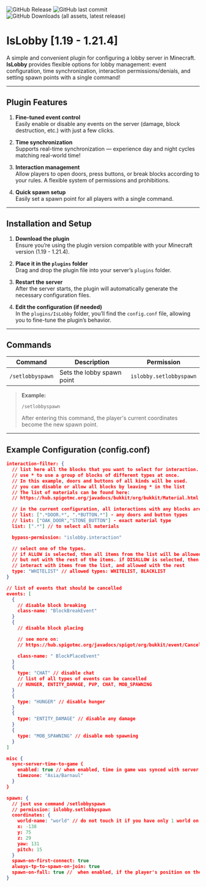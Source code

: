 ![GitHub Release](https://img.shields.io/github/v/release/tofadev/isLobby) ![GitHub last commit](https://img.shields.io/github/last-commit/tofadev/isLobby) ![GitHub Downloads (all assets, latest release)](https://img.shields.io/github/downloads/tofadev/isLobby/latest/total)


# IsLobby [1.19 - 1.21.4] 

A simple and convenient plugin for configuring a lobby server in Minecraft.  
**IsLobby** provides flexible options for lobby management: event configuration, time synchronization, interaction permissions/denials, and setting spawn points with a single command!

---

## Plugin Features

1. **Fine-tuned event control**  
   Easily enable or disable any events on the server (damage, block destruction, etc.) with just a few clicks.

2. **Time synchronization**  
   Supports real-time synchronization — experience day and night cycles matching real-world time!

3. **Interaction management**  
   Allow players to open doors, press buttons, or break blocks according to your rules. A flexible system of permissions and prohibitions.

4. **Quick spawn setup**  
   Easily set a spawn point for all players with a single command.

---

## Installation and Setup

1. **Download the plugin**  
   Ensure you’re using the plugin version compatible with your Minecraft version (1.19 - 1.21.4).

2. **Place it in the `plugins` folder**  
   Drag and drop the plugin file into your server’s `plugins` folder.

3. **Restart the server**  
   After the server starts, the plugin will automatically generate the necessary configuration files.

4. **Edit the configuration (if needed)**  
   In the `plugins/IsLobby` folder, you’ll find the `config.conf` file, allowing you to fine-tune the plugin’s behavior.

---

## Commands

| Command             | Description                           | Permission              |
|---------------------|---------------------------------------|-------------------------|
| `/setlobbyspawn`    | Sets the lobby spawn point            | `islobby.setlobbyspawn` |

> **Example:**
> ```
> /setlobbyspawn
> ```
> After entering this command, the player's current coordinates become the new spawn point.

---

## Example Configuration (config.conf)

```json
interaction-filter: {
  // list here all the blocks that you want to select for interaction.
  // use * to use a group of blocks of different types at once.
  // In this example, doors and buttons of all kinds will be used.
  // you can disable or allow all blocks by leaving * in the list
  // The list of materials can be found here:
  // https://hub.spigotmc.org/javadocs/bukkit/org/bukkit/Material.html

  // in the current configuration, all interactions with any blocks are prohibited
  // list: [".*DOOR.*", ".*BUTTON.*"] - any doors and button types
  // list: ["OAK_DOOR","STONE_BUTTON"] - exact material type
  list: [".*"] // to select all materials

  bypass-permission: "islobby.interaction"

  // select one of the types.
  // if ALLOW is selected, then all items from the list will be allowed to interact with,
  // but not with the rest of the items. if DISALLOW is selected, then it will be FORBIDDEN to
  // interact with items from the list, and allowed with the rest
  type: "WHITELIST" // allowed types: WHITELIST, BLACKLIST
}

// list of events that should be cancelled
events: [
  {
    // disable block breaking
    class-name: "BlockBreakEvent"
  }
  {
    // disable block placing

    // see more on:
    // https://hub.spigotmc.org/javadocs/spigot/org/bukkit/event/Cancellable.html

    class-name: " BlockPlaceEvent"
  }
  {
    type: "CHAT" // disable chat
    // list of all types of events can be cancelled
    // HUNGER, ENTITY_DAMAGE, PVP, CHAT, MOB_SPAWNING
  }
  {
    type: "HUNGER" // disable hunger
  }
  {
    type: "ENTITY_DAMAGE" // disable any damage
  }
  {
    type: "MOB_SPAWNING" // disable mob spawning
  }
]

misc {
  sync-server-time-to-game {
    enabled: true // when enabled, time in game was synced with server time
    timezone: "Asia/Barnaul"
  }
}

spawn: {
  // just use command /setlobbyspawn
  // permission: islobby.setlobbyspawn
  coordinates: {
    world-name: "world" // do not touch it if you have only 1 world on the server
    x: -138
    y: 75
    z: 29
    yaw: 131
    pitch: 15
  }
  spawn-on-first-connect: true
  always-tp-to-spawn-on-join: true
  spawn-on-fall: true //  when enabled, if the player's position on the y coordinate is below 0, he is teleported to spawn
}
